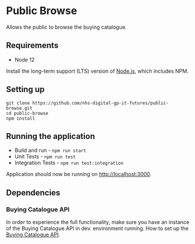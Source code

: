 # Public Browse 

Allows the public to browse the buying catalogue.

## Requirements
- Node 12

Install the long-term support (LTS) version of <a href="https://nodejs.org/en/">Node.js</a>, which includes NPM.

## Setting up
```
git clone https://github.com/nhs-digital-gp-it-futures/public-browse.git
cd public-browse
npm install
```

## Running the application
- Build and run - `npm run start`
- Unit Tests - `npm run test`
- Integration Tests - `npm run test:integration`

Application should now be running on <a href="http://localhost:3000">http://localhost:3000</a>.

## Dependencies
### Buying Catalogue API
In order to experience the full functionality, make sure you have an instance of the Buying Catalogue API in dev. environment running. How to set up the [Buying Catalogue API](https://github.com/nhs-digital-gp-it-futures/BuyingCatalogueService/blob/master/README.md "Buying Catalogue API setup").
